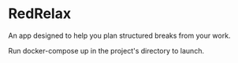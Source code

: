 # RedRelax

An app designed to help you plan structured breaks from your work. 

Run docker-compose up in the project's directory to launch.
